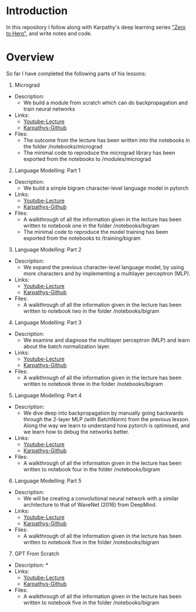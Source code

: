 # Introduction
In this repository I follow along with Karpathy's deep learning series ["Zero to Hero"](https://karpathy.ai/zero-to-hero.html), and write notes and code.

# Overview
So far I have completed the following parts of his lessons:

1. Micrograd  
  * Description:
    * We build a module from scratch which can do backpropagation and train neural networks
  * Links:
    * [Youtube-Lecture](https://youtu.be/VMj-3S1tku0)
	* [Karpathys-Github](https://github.com/karpathy/micrograd)
  * Files:
    * The outcome from the lecture has been written into the notebooks in the folder /notebooks/micrograd
	* The minimal code to reproduce the micrograd library has been exported from the notebooks to /modules/micrograd

2. Language Modelling: Part 1
  * Description:  
  	* We build a simple bigram character-level language model in pytorch
  * Links:
  	* [Youtube-Lecture](https://www.youtube.com/watch?v=PaCmpygFfXo)
	* [Karpathys-Github](https://github.com/karpathy/makemore)
  * Files:
  	* A walkthrough of all the information given in the lecture has been written to notebook one in the folder /notebooks/bigram
	* The minimal code to reproduce the model training has been exported from the notebooks to /training/bigram

3. Language Modelling: Part 2
  * Description:
  	* We expand the previous character-level language model, by using more characters and by implementing a multilayer perceptron (MLP).
  * Links:
    * [Youtube-Lecture](https://www.youtube.com/watch?v=TCH_1BHY58I)
    * [Karpathys-Github](https://github.com/karpathy/makemore)
  * Files:
  	* A walkthrough of all the information given in the lecture has been written to notebook two in the folder /notebooks/bigram

4. Language Modelling: Part 3
  * Description:
  	* We examine and diagnose the multilayer perceptron (MLP) and learn about the batch normalization layer.
  * Links:
    * [Youtube-Lecture](https://www.youtube.com/watch?v=P6sfmUTpUmc)
    * [Karpathys-Github](https://github.com/karpathy/makemore)
  * Files:
  	* A walkthrough of all the information given in the lecture has been written to notebook three in the folder /notebooks/bigram

5. Language Modelling: Part 4
  * Description:
  	* We dive deep into backpropagation by manually going backwards through the 2-layer MLP (with BatchNorm) from the previous lesson. Along the way we learn to understand how pytorch is optimised, and we learn how to debug the networks better.
  * Links:
    * [Youtube-Lecture](https://www.youtube.com/watch?v=q8SA3rM6ckI)
    * [Karpathys-Github](https://github.com/karpathy/makemore)
  * Files:
  	* A walkthrough of all the information given in the lecture has been written to notebook four in the folder /notebooks/bigram

6. Language Modelling: Part 5
  * Description:
  	* We will be creating a convolutional neural network with a similar architecture to that of WaveNet (2016) from DeepMind. 
  * Links:
    * [Youtube-Lecture](https://www.youtube.com/watch?v=t3YJ5hKiMQ0)
    * [Karpathys-Github](https://github.com/karpathy/makemore)
  * Files:
  	* A walkthrough of all the information given in the lecture has been written to notebook five in the folder /notebooks/bigram

7. GPT From Scratch
  * Description:
  	* 
  * Links:
    * [Youtube-Lecture]()
    * [Karpathys-Github]()
  * Files:
  	* A walkthrough of all the information given in the lecture has been written to notebook five in the folder /notebooks/bigram


